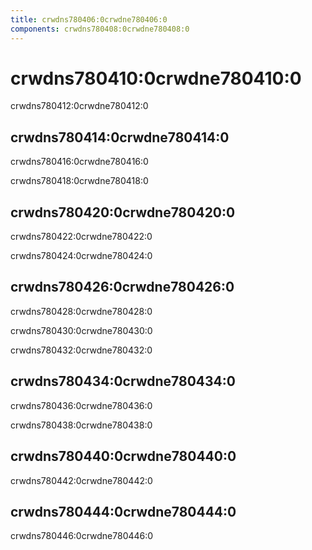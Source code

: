 ```yaml
---
title: crwdns780406:0crwdne780406:0
components: crwdns780408:0crwdne780408:0
---
```

# crwdns780410:0crwdne780410:0

<p class="description">crwdns780412:0crwdne780412:0</p>

## crwdns780414:0crwdne780414:0

crwdns780416:0crwdne780416:0

crwdns780418:0crwdne780418:0

## crwdns780420:0crwdne780420:0

crwdns780422:0crwdne780422:0

crwdns780424:0crwdne780424:0

## crwdns780426:0crwdne780426:0

crwdns780428:0crwdne780428:0

crwdns780430:0crwdne780430:0

crwdns780432:0crwdne780432:0

## crwdns780434:0crwdne780434:0

crwdns780436:0crwdne780436:0

crwdns780438:0crwdne780438:0

## crwdns780440:0crwdne780440:0

crwdns780442:0crwdne780442:0

## crwdns780444:0crwdne780444:0

crwdns780446:0crwdne780446:0